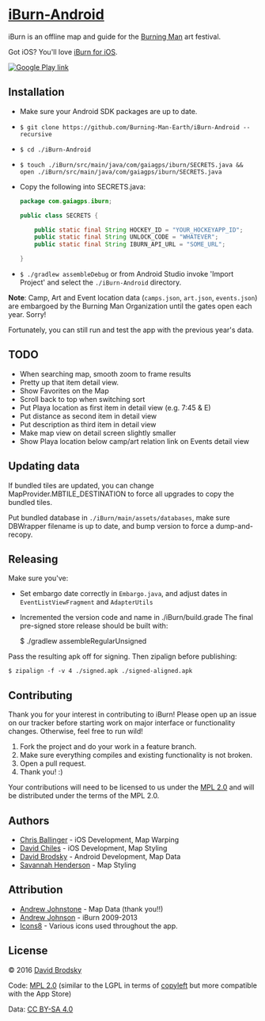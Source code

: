 # [iBurn-Android](https://github.com/Burning-Man-Earth/iBurn-Android)

iBurn is an offline map and guide for the [Burning Man](http://www.burningman.com) art festival.

Got iOS? You'll love [iBurn for iOS](https://github.com/Burning-Man-Earth/iBurn-iOS).

[![Google Play link](http://steverichey.github.io/google-play-badge-svg/img/en_get.svg)](https://play.google.com/store/apps/details?id=com.gaiagps.iburn)

## Installation

* Make sure your Android SDK packages are up to date.
* `$ git clone https://github.com/Burning-Man-Earth/iBurn-Android --recursive`
* `$ cd ./iBurn-Android`
* `$ touch ./iBurn/src/main/java/com/gaiagps/iburn/SECRETS.java && open ./iBurn/src/main/java/com/gaiagps/iburn/SECRETS.java`
* Copy the following into SECRETS.java:

    ```java
    package com.gaiagps.iburn;

    public class SECRETS {

        public static final String HOCKEY_ID = "YOUR_HOCKEYAPP_ID";
        public static final String UNLOCK_CODE = "WHATEVER";
        public static final String IBURN_API_URL = "SOME_URL";

    }
    ```
* `$ ./gradlew assembleDebug` or from Android Studio invoke 'Import Project' and select the `./iBurn-Android` directory.

**Note**: Camp, Art and Event location data (`camps.json`, `art.json`, `events.json`) are embargoed by the Burning Man Organization until the gates open each year. Sorry!

Fortunately, you can still run and test the app with the previous year's data.

## TODO

* When searching map, smooth zoom to frame results
* Pretty up that item detail view.
* Show Favorites on the Map
* Scroll back to top when switching sort
* Put Playa location as first item in detail view (e.g. 7:45 & E)
* Put distance as second item in detail view
* Put description as third item in detail view
* Make map view on detail screen slightly smaller
* Show Playa location below camp/art relation link on Events detail view


## Updating data
If bundled tiles are updated, you can change MapProvider.MBTILE_DESTINATION to force all upgrades to copy the bundled tiles.

Put bundled database in `./iBurn/main/assets/databases`, make sure DBWrapper filename is up to date, and bump version to force a dump-and-recopy.

## Releasing
Make sure you've:

+ Set embargo date correctly in `Embargo.java`, and adjust dates in `EventListViewFragment` and `AdapterUtils`
+ Incremented the version code and name in ./iBurn/build.grade
The final pre-signed store release should be built with:

    $ ./gradlew assembleRegularUnsigned

Pass the resulting apk off for signing. Then zipalign before publishing:

    $ zipalign -f -v 4 ./signed.apk ./signed-aligned.apk

## Contributing

Thank you for your interest in contributing to iBurn! Please open up an issue on our tracker before starting work on major interface or functionality changes. Otherwise, feel free to run wild!

1. Fork the project and do your work in a feature branch.
2. Make sure everything compiles and existing functionality is not broken.
3. Open a pull request.
4. Thank you! :)

Your contributions will need to be licensed to us under the [MPL 2.0](https://www.mozilla.org/MPL/2.0/) and will be distributed under the terms of the MPL 2.0.

## Authors

* [Chris Ballinger](https://github.com/chrisballinger) - iOS Development, Map Warping
* [David Chiles](https://github.com/davidchiles) - iOS Development, Map Styling
* [David Brodsky](https://github.com/onlyinamerica) - Android Development, Map Data
* [Savannah Henderson](https://github.com/savannahjune) - Map Styling

## Attribution

* [Andrew Johnstone](http://architecturalartsguild.com/about/) - Map Data (thank you!!)
* [Andrew Johnson](http://gaiagps.appspot.com/contact) - iBurn 2009-2013
* [Icons8](http://icons8.com) - Various icons used throughout the app.

## License

© 2016 [David Brodsky](https://github.com/onlyinamerica)

Code: [MPL 2.0](https://www.mozilla.org/MPL/2.0/) (similar to the LGPL in terms of [copyleft](https://en.wikipedia.org/wiki/Copyleft) but more compatible with the App Store)

Data: [CC BY-SA 4.0](http://creativecommons.org/licenses/by-sa/4.0/)